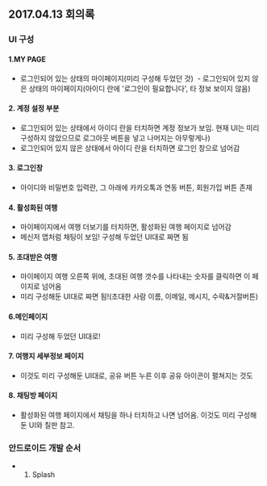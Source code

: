 ## 2017.04.13 회의록
### UI 구성

#### 1.MY PAGE
  - 로그인되어 있는 상태의 마이페이지(미리 구성해 두었던 것)
  - 로그인되어 있지 않은 상태의 마이페이지(아이디 란에 '로그인이 필요합니다', 타 정보 보이지 않음)

#### 2. 계정 설정 부분
  - 로그인되어 있는 상태에서 아이디 란을 터치하면 계정 정보가 보임. 현재 UI는 미리 구성하지 않았으므로 로그아웃 버튼을 넣고 나머지는 아무렇게나)
  - 로그인되어 있지 않은 상태에서 아이디 란을 터치하면 로그인 창으로 넘어감

#### 3. 로그인창
  - 아이디와 비밀번호 입력란, 그 아래에 카카오톡과 연동 버튼, 회원가입 버튼 존재

#### 4. 활성화된 여행
  - 마이페이지에서 여행 더보기를 터치하면, 활성화된 여행 페이지로 넘어감
  - 메신저 앱처럼 채팅이 보임! 구성해 두었던 UI대로 짜면 됨

#### 5. 초대받은 여행
  - 마이페이지 여행 오른쪽 위에, 초대된 여행 갯수를 나타내는 숫자를 클릭하면 이 페이지로 넘어옴
  - 미리 구성해둔 UI대로 짜면 됨!(초대한 사람 이름, 이메일, 메시지, 수락&거절버튼)

#### 6.메인페이지
  - 미리 구성해 두었던 UI대로!

#### 7. 여행지 세부정보 페이지
  - 이것도 미리 구성해둔 UI대로, 공유 버튼 누른 이후 공유 아이콘이 펼쳐지는 것도

#### 8. 채팅방 페이지
  - 활성화된 여행 페이지에서 채팅을 하나 터치하고 나면 넘어옴. 이것도 미리 구성해둔 UI와 칠판 참고.

### 안드로이드 개발 순서
  - 1. Splash

